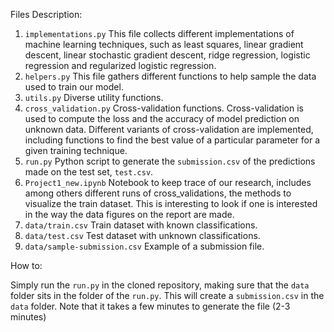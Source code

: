 

Files Description:

1. ```implementations.py``` This file collects different implementations of machine learning techniques, such as least squares, linear gradient descent, linear stochastic gradient descent, ridge regression, logistic regression and regularized logistic regression. 
2. ```helpers.py``` This file gathers different functions to help sample the data used to train our model. 
3. ```utils.py``` Diverse utility functions.
4. ```cross_validation.py``` Cross-validation functions. Cross-validation is used to compute the loss and the accuracy of model prediction on unknown data. Different variants of cross-validation are implemented, including functions to find the best value of a particular parameter for a given training technique. 
5. ```run.py``` Python script to generate the ```submission.csv``` of the predictions made on the test set, ```test.csv```.
6. ```Project1_new.ipynb``` Notebook to keep trace of our research, includes among others different runs of cross_validations, the methods to visualize the train dataset. This is interesting to look if one is interested in the way the data figures on the report are made.
7. ```data/train.csv``` Train dataset with known classifications.
8. ```data/test.csv``` Test dataset with unknown classifications.
8. ```data/sample-submission.csv``` Example of a submission file.


How to: 

Simply run the ```run.py``` in the cloned repository, making sure that the ```data``` folder sits in the folder of the ```run.py```. This will create a ```submission.csv``` in the ```data``` folder.
Note that it takes a few minutes to generate the file (2-3 minutes)
